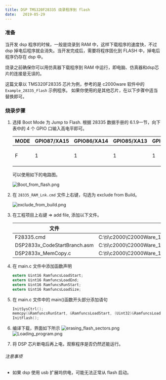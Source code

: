 ```yaml
---
title: DSP TMS320F28335 烧录程序到 flash
date:   2019-05-29
---
```

### 准备
当开发 dsp 程序的时候，一般是烧录到 RAM 中，这样下载程序的速度快，不过 dsp 掉电后程序就会消失。当开发完成后，需要将程序固化到 FLASH 中，掉电后程序仍存在 dsp 中。

烧录之前确保你可以用仿真器下载程序到 RAM 中运行，即电脑、仿真器和dsp芯片的连接是无误的。

这篇文章以 TMS320F28335 芯片为例，参考的是 c2000ware 软件中的 `Example_28335_Flash` 示例程序。 如果你使用的是其他芯片，在以下步骤中适当替换即可。
### 烧录步骤
1. 选择 Boot Mode 为 Jump to Flash. 根据 28335 数据手册的 6.1.9一节，向下表中的 4 个 GPIO 口输入高电平即可。

	| MODE | GPIO87/XA15 | GPIO86/XA14 | GPIO85/XA13 | GPIO84/XA12 | MODE          |
	|------|-------------|-------------|-------------|-------------|---------------|
	| F    | 1           | 1           | 1           | 1           | Jump to Flash |

	可以使用如下的电路图。

	![Boot_from_flash.png](https://i.loli.net/2019/05/29/5cee4b68bef7678719.png)

2. 在 `28335_RAM_Lnk.cmd` 文件上右键，勾选为 exclude from Build。 

	![exclude_from_build.png](https://i.loli.net/2019/05/29/5cee4bbd632cb23470.png)

3. 在工程项目上右键 => add file, 添加以下文件。

	|  文件                        | 所在位置                                                             |
	|------------------------------|----------------------------------------------------------------------|
	| F28335.cmd                   | C:\ti\c2000\C2000Ware_1_00_06_00\device_support\f2833x\common\cmd    |
	| DSP2833x_CodeStartBranch.asm | C:\ti\c2000\C2000Ware_1_00_06_00\device_support\f2833x\common\source |
	| DSP2833x_MemCopy.c           | C:\ti\c2000\C2000Ware_1_00_06_00\device_support\f2833x\common\source |

4. 在 main.c 文件中添加函数声明
	```c
	extern Uint16 RamfuncsLoadStart;
	extern Uint16 RamfuncsLoadEnd;
	extern Uint16 RamfuncsRunStart;
	extern Uint16 RamfuncsLoadSize;
	```

5. 在 main.c 文件中的 main()函数开头部分添加语句
	```c
    InitSysCtrl();
    memcpy(&RamfuncsRunStart, &RamfuncsLoadStart, (Uint32)&RamfuncsLoadSize);
    InitFlash();
	```

6. 编译下载，界面如下所示
	![erasing_flash_sectors.png](https://i.loli.net/2019/05/29/5cee4a38021d111789.png)
	![Loading_program.png](https://i.loli.net/2019/05/29/5cee4a3841a9647875.png)
7. 将 DSP 芯片断电后再上电，观察程序是否仍然还能运行。
###### 注意事项
- 如果 dsp 使用 usb 扩展坞供电，可能无法正常从 flash 启动。